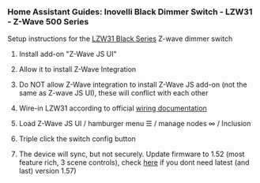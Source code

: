 ### Home Assistant Guides: Inovelli Black Dimmer Switch - LZW31 - Z-Wave 500 Series

Setup instructions for the [LZW31 Black Series](https://help.inovelli.com/en/collections/5651190-black-series-dimmer-switch) Z-wave dimmer switch

1. Install add-on "Z-Wave JS UI"
2. Allow it to install Z-Wave Integration
3. Do NOT allow Z-Wave integration to install Z-Wave JS add-on (not the same as Z-wave JS UI), these will conflict with each other

4.  Wire-in LZW31 according to official [wiring documentation](https://help.inovelli.com/en/articles/8478836-black-series-dimmer-switch-wiring-schematics)
5.  Load Z-Wave JS UI / hamburger menu ☰ / manage nodes ∞ / Inclusion
6.  Triple click the switch config button
7.  The device will sync, but not securely. Update firmware to 1.52 (most feature rich, 3 scene controls), check [here](https://help.inovelli.com/en/articles/8506118-black-series-dimmer-switch-firmware-changelog) if you dont need latest (and last) version 1.57)

